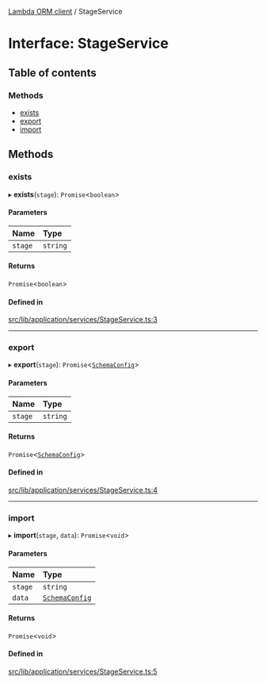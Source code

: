 [Lambda ORM client](../README.md) / StageService

# Interface: StageService

## Table of contents

### Methods

- [exists](StageService.md#exists)
- [export](StageService.md#export)
- [import](StageService.md#import)

## Methods

### exists

▸ **exists**(`stage`): `Promise`\<`boolean`\>

#### Parameters

| Name | Type |
| :------ | :------ |
| `stage` | `string` |

#### Returns

`Promise`\<`boolean`\>

#### Defined in

[src/lib/application/services/StageService.ts:3](https://github.com/FlavioLionelRita/lambdaorm-client-node/blob/82ec74b/src/lib/application/services/StageService.ts#L3)

___

### export

▸ **export**(`stage`): `Promise`\<[`SchemaConfig`](SchemaConfig.md)\>

#### Parameters

| Name | Type |
| :------ | :------ |
| `stage` | `string` |

#### Returns

`Promise`\<[`SchemaConfig`](SchemaConfig.md)\>

#### Defined in

[src/lib/application/services/StageService.ts:4](https://github.com/FlavioLionelRita/lambdaorm-client-node/blob/82ec74b/src/lib/application/services/StageService.ts#L4)

___

### import

▸ **import**(`stage`, `data`): `Promise`\<`void`\>

#### Parameters

| Name | Type |
| :------ | :------ |
| `stage` | `string` |
| `data` | [`SchemaConfig`](SchemaConfig.md) |

#### Returns

`Promise`\<`void`\>

#### Defined in

[src/lib/application/services/StageService.ts:5](https://github.com/FlavioLionelRita/lambdaorm-client-node/blob/82ec74b/src/lib/application/services/StageService.ts#L5)
